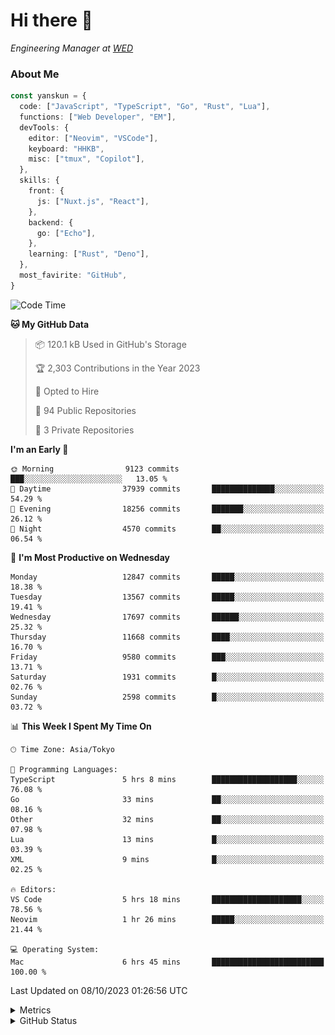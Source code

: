 # Hi there&nbsp;:wave:

<!-- ![Alt text](https://spotify-recently-played-readme.vercel.app/api?user=31kynbuubkiu3r4qh4hjuaglhfay) -->

_Engineering Manager at [WED](https://github.com/wedinc)_

### About Me

```ts
const yanskun = {
  code: ["JavaScript", "TypeScript", "Go", "Rust", "Lua"],
  functions: ["Web Developer", "EM"],
  devTools: {
    editor: ["Neovim", "VSCode"],
    keyboard: "HHKB",
    misc: ["tmux", "Copilot"],
  },
  skills: {
    front: {
      js: ["Nuxt.js", "React"],
    },
    backend: {
      go: ["Echo"],
    },
    learning: ["Rust", "Deno"],
  },
  most_favirite: "GitHub",
}
```

<!--START_SECTION:waka-->
![Code Time](http://img.shields.io/badge/Code%20Time-501%20hrs%2054%20mins-blue)

**🐱 My GitHub Data** 

> 📦 120.1 kB Used in GitHub's Storage 
 > 
> 🏆 2,303 Contributions in the Year 2023
 > 
> 💼 Opted to Hire
 > 
> 📜 94 Public Repositories 
 > 
> 🔑 3 Private Repositories 
 > 
**I'm an Early 🐤** 

```text
🌞 Morning                9123 commits        ███░░░░░░░░░░░░░░░░░░░░░░   13.05 % 
🌆 Daytime                37939 commits       ██████████████░░░░░░░░░░░   54.29 % 
🌃 Evening                18256 commits       ███████░░░░░░░░░░░░░░░░░░   26.12 % 
🌙 Night                  4570 commits        ██░░░░░░░░░░░░░░░░░░░░░░░   06.54 % 
```
📅 **I'm Most Productive on Wednesday** 

```text
Monday                   12847 commits       █████░░░░░░░░░░░░░░░░░░░░   18.38 % 
Tuesday                  13567 commits       █████░░░░░░░░░░░░░░░░░░░░   19.41 % 
Wednesday                17697 commits       ██████░░░░░░░░░░░░░░░░░░░   25.32 % 
Thursday                 11668 commits       ████░░░░░░░░░░░░░░░░░░░░░   16.70 % 
Friday                   9580 commits        ███░░░░░░░░░░░░░░░░░░░░░░   13.71 % 
Saturday                 1931 commits        █░░░░░░░░░░░░░░░░░░░░░░░░   02.76 % 
Sunday                   2598 commits        █░░░░░░░░░░░░░░░░░░░░░░░░   03.72 % 
```


📊 **This Week I Spent My Time On** 

```text
🕑︎ Time Zone: Asia/Tokyo

💬 Programming Languages: 
TypeScript               5 hrs 8 mins        ███████████████████░░░░░░   76.08 % 
Go                       33 mins             ██░░░░░░░░░░░░░░░░░░░░░░░   08.16 % 
Other                    32 mins             ██░░░░░░░░░░░░░░░░░░░░░░░   07.98 % 
Lua                      13 mins             █░░░░░░░░░░░░░░░░░░░░░░░░   03.39 % 
XML                      9 mins              █░░░░░░░░░░░░░░░░░░░░░░░░   02.25 % 

🔥 Editors: 
VS Code                  5 hrs 18 mins       ████████████████████░░░░░   78.56 % 
Neovim                   1 hr 26 mins        █████░░░░░░░░░░░░░░░░░░░░   21.44 % 

💻 Operating System: 
Mac                      6 hrs 45 mins       █████████████████████████   100.00 % 
```


 Last Updated on 08/10/2023 01:26:56 UTC
<!--END_SECTION:waka-->

<details>
  <summary>Metrics</summary>
  <img src="https://github.com/yanskun/yanskun/blob/main/github-metrics.svg" alt="Metrics">
</details>

<details>
  <summary>GitHub Status</summary>
  <picture>
    <source media="(prefers-color-scheme: dark)" srcset="https://raw.githubusercontent.com/yanskun/yanskun/master/profile-summary-card-output/nord_dark/0-profile-details.svg">
   <img src="https://raw.githubusercontent.com/yanskun/yanskun/master/profile-summary-card-output/default/0-profile-details.svg">
  </picture>
  <br>
  <picture>
    <source media="(prefers-color-scheme: dark)" srcset="https://raw.githubusercontent.com/yanskun/yanskun/master/profile-summary-card-output/nord_dark/1-repos-per-language.svg">
   <img src="https://raw.githubusercontent.com/yanskun/yanskun/master/profile-summary-card-output/default/1-repos-per-language.svg">
  </picture>
  <picture>
    <source media="(prefers-color-scheme: dark)" srcset="https://raw.githubusercontent.com/yanskun/yanskun/master/profile-summary-card-output/nord_dark/2-most-commit-language.svg">
   <img src="https://raw.githubusercontent.com/yanskun/yanskun/master/profile-summary-card-output/default/2-most-commit-language.svg">
  </picture>
  <br>
  <picture>
    <source media="(prefers-color-scheme: dark)" srcset="https://raw.githubusercontent.com/yanskun/yanskun/master/profile-summary-card-output/nord_dark/3-stats.svg">
   <img src="https://raw.githubusercontent.com/yanskun/yanskun/master/profile-summary-card-output/default/3-stats.svg">
  </picture>
  <picture>
    <source media="(prefers-color-scheme: dark)" srcset="https://raw.githubusercontent.com/yanskun/yanskun/master/profile-summary-card-output/nord_dark/4-productive-time.svg">
   <img src="https://raw.githubusercontent.com/yanskun/yanskun/master/profile-summary-card-output/default/4-productive-time.svg">
  </picture>
</details>
